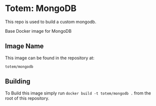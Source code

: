 # Totem: MongoDB

This repo is used to build a custom mongodb.

Base Docker image for MongoDB

## Image Name

This image can be found in the repository at:

    totem/mongodb

## Building

To Build this image simply run `docker build -t totem/mongodb .` from the root of this repository.
